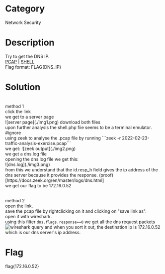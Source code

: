 # Category
Network Security
# Description
Try to get the DNS IP.</br>
[PCAP](./2022-02-23-traffic-analysis-exercise.pcap) | [SHELL](./shell.php)</br>
Flag format: FLAG{DNS_IP}
# Solution 
</br>
method 1 </br>
click the link</br>
we get to a server page</br>
![server page](./img1.png)
download both files</br>
upon further analysis the shell.php fiie seems to be a terminal emulator. #ignore</br>
using zeek to analyse the .pcap file by running ```zeek -r 2022-02-23-traffic-analysis-exercise.pcap```</br>
we get: ![zeek output](./img2.png)</br>
we get a dns.log file</br>
opening the dns.log file we get this:</br>
![dns.log](./img3.png)</br>
from this we understand that the id.resp_h field gives the ip address of the dns server because it provides the response. (proof)[https://docs.zeek.org/en/master/logs/dns.html]</br>
we get our flag to be 172.16.0.52</br>
</br>
<!-- method 2</br>
open the link given. we get to the same server page as before</br>
clicking the shell.php file opens up a terminal</br>
we use zeek to analyse the file by running:</br>
```zeek -r 2022-02-23-traffic-analysis-exercise.pcap```.</br> 
after doing that we find out that a dns.log file was not created so we have to write our own signature for that</br>
![output](./img4.png)
![signature](./img5.png)
using that we  -->

method 2</br>
open the link.</br>
save the pcap file by rightclicking on it and clicking on "save link as".</br>
open it with wireshark.</br>
using this filter ```dns.flags.response==0``` we get all the dns request packets</br>
![wireshark query](./img6.png) and when you sort it out, the destination ip is 172.16.0.52 which is our dns server's ip address.</br>

# Flag
flag{172.16.0.52}